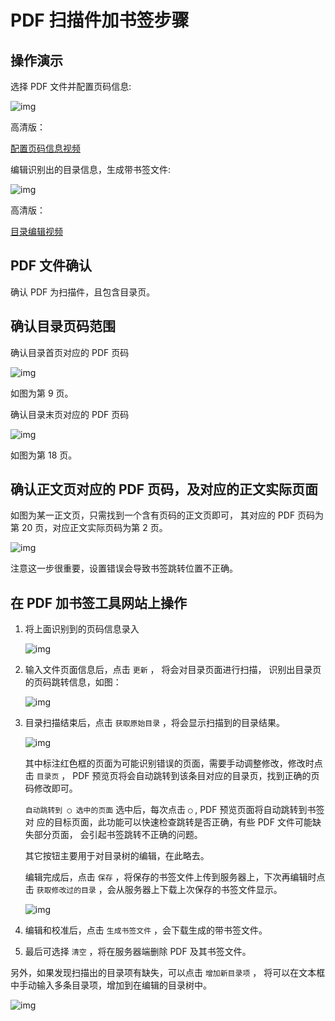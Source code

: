 # PDF 扫描件加书签步骤


## 操作演示

选择 PDF 文件并配置页码信息:

![img](./images/start.gif)

高清版：

[配置页码信息视频](./images/start.webm)

编辑识别出的目录信息，生成带书签文件:

![img](./images/edit.gif)

高清版：

[目录编辑视频](images/edit.webm)


## PDF 文件确认

确认 PDF 为扫描件，且包含目录页。


## 确认目录页码范围

确认目录首页对应的 PDF 页码

![img](./images/content_start.png)

如图为第 9 页。

确认目录末页对应的 PDF 页码

![img](./images/content_end.png)

如图为第 18 页。


## 确认正文页对应的 PDF 页码，及对应的正文实际页面

如图为某一正文页，只需找到一个含有页码的正文页即可， 其对应的 PDF 页码为第 20 页，对应正文实际页码为第 2 页。

![img](./images/main.png)

注意这一步很重要，设置错误会导致书签跳转位置不正确。


## 在 PDF 加书签工具网站上操作

1.  将上面识别到的页码信息录入
    
    ![img](./images/page_info.png)

2.  输入文件页面信息后，点击 `更新` ， 将会对目录页面进行扫描， 识别出目录页的页码跳转信息，如图：
    
    ![img](./images/scanning.png)

3.  目录扫描结束后，点击 `获取原始目录` ，将会显示扫描到的目录结果。
    
    ![img](./images/download_content.png)
    
    其中标注红色框的页面为可能识别错误的页面，需要手动调整修改，修改时点击 `目录页` ， PDF 预览页将会自动跳转到该条目对应的目录页，找到正确的页码修改即可。
    
    `自动跳转到 ◯ 选中的页面` 选中后，每次点击 `◯` , PDF 预览页面将自动跳转到书签对 应的目标页面，此功能可以快速检查跳转是否正确，有些 PDF 文件可能缺失部分页面， 会引起书签跳转不正确的问题。
    
    其它按钮主要用于对目录树的编辑，在此略去。
    
    编辑完成后，点击 `保存` ，将保存的书签文件上传到服务器上，下次再编辑时点击 `获取修改过的目录` ，会从服务器上下载上次保存的书签文件显示。
    
    ![img](./images/save_content.png)

4.  编辑和校准后，点击 `生成书签文件` ，会下载生成的带书签文件。

5.  最后可选择 `清空` ，将在服务器端删除 PDF 及其书签文件。

另外，如果发现扫描出的目录项有缺失，可以点击 `增加新目录项` ， 将可以在文本框中手动输入多条目录项，增加到在编辑的目录树中。

![img](./images/add_content.png)
